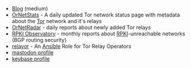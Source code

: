 * [Blog](https://medium.com/@nusenu) (medium)
* [OrNetStats](https://nusenu.github.io/OrNetStats/) - A daily updated Tor network status page with metadata about the [Tor](https://www.torproject.org/) network and it's relays
* [OrNetRadar](https://nusenu.github.io/OrNetRadar/) - daily reports about newly added Tor relays
* [RPKI Observatory](https://nusenu.github.io/RPKI-Observatory/) - monthly reports about [RPKI](https://en.wikipedia.org/wiki/Resource_Public_Key_Infrastructure)-unreachable networks (BGP routing security)
* [relayor](https://github.com/nusenu/ansible-relayor) - An [Ansible](https://www.ansible.com/) Role for Tor Relay Operators
* [mastodon profile](https://mastodon.social/@nusenu)
* [keybase profile](https://keybase.io/nusenu)
